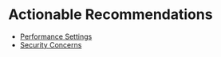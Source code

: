 # Actionable Recommendations

* [Performance Settings](performance_settings.md)
* [Security Concerns](security_concerns.md)